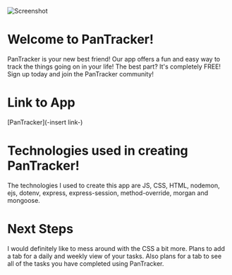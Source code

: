 ![Screenshot](https://i.imgur.com/lSPO34c.png)

# Welcome to PanTracker!

PanTracker is your new best friend! Our app offers a fun and easy way to track the things going on in your life! The best part? It's completely FREE! Sign up today and join the PanTracker community!

# Link to App
[PanTracker](-insert link-)

# Technologies used in creating PanTracker!

The technologies I used to create this app are JS, CSS, HTML, nodemon, ejs, dotenv, express, express-session, method-override, morgan and mongoose.

# Next Steps

I would definitely like to mess around with the CSS a bit more. Plans to add a tab for a daily and weekly view of your tasks. Also plans for a tab to see all of the tasks you have completed using PanTracker.
